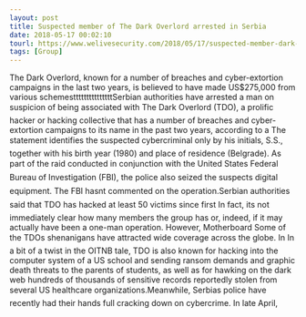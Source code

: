 ```yaml
---
layout: post
title: Suspected member of The Dark Overlord arrested in Serbia
date: 2018-05-17 00:02:10
tourl: https://www.welivesecurity.com/2018/05/17/suspected-member-dark-overlord-arrested-serbia/
tags: [Group]
---
```

The Dark Overlord, known for a number of breaches and cyber-extortion campaigns in the last two years, is believed to have made US$275,000 from various schemestttttttttttttttSerbian authorities have arrested a man on suspicion of being associated with The Dark Overlord (TDO), a prolific hacker or hacking collective that has a number of breaches and cyber-extortion campaigns to its name in the past two years, according to a The statement identifies the suspected cybercriminal only by his initials, S.S., together with his birth year (1980) and place of residence (Belgrade). As part of the raid conducted in conjunction with the United States Federal Bureau of Investigation (FBI), the police also seized the suspects digital equipment. The FBI hasnt commented on the operation.Serbian authorities said that TDO has hacked at least 50 victims since first In fact, its not immediately clear how many members the group has or, indeed, if it may actually have been a one-man operation. However, Motherboard Some of the TDOs shenanigans have attracted wide coverage across the globe. In In a bit of a twist in the OITNB tale, TDO is also known for hacking into the computer system of a US school and sending ransom demands and graphic death threats to the parents of students, as well as for hawking on the dark web hundreds of thousands of sensitive records reportedly stolen from several US healthcare organizations.Meanwhile, Serbias police have recently had their hands full cracking down on cybercrime. In late April, 